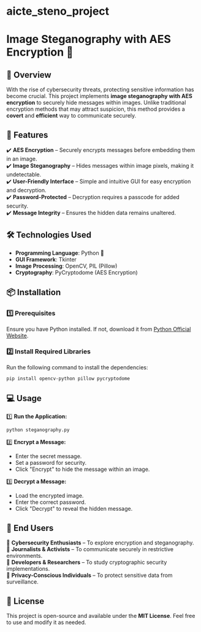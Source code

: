 # aicte_steno_project


# **Image Steganography with AES Encryption 🔐**  

## **📌 Overview**  
With the rise of cybersecurity threats, protecting sensitive information has become crucial. This project implements **image steganography with AES encryption** to securely hide messages within images. Unlike traditional encryption methods that may attract suspicion, this method provides a **covert** and **efficient** way to communicate securely.  

## **🚀 Features**  
✔️ **AES Encryption** – Securely encrypts messages before embedding them in an image.  
✔️ **Image Steganography** – Hides messages within image pixels, making it undetectable.  
✔️ **User-Friendly Interface** – Simple and intuitive GUI for easy encryption and decryption.  
✔️ **Password-Protected** – Decryption requires a passcode for added security.  
✔️ **Message Integrity** – Ensures the hidden data remains unaltered.  

## **🛠️ Technologies Used**  
- **Programming Language**: Python 🐍  
- **GUI Framework**: Tkinter  
- **Image Processing**: OpenCV, PIL (Pillow)  
- **Cryptography**: PyCryptodome (AES Encryption)  

## **📦 Installation**  
### **1️⃣ Prerequisites**  
Ensure you have Python installed. If not, download it from [Python Official Website](https://www.python.org/).  

### **2️⃣ Install Required Libraries**  
Run the following command to install the dependencies:  
```bash
pip install opencv-python pillow pycryptodome
```

## **💻 Usage**  
1️⃣ **Run the Application:**  
```bash
python steganography.py
```
2️⃣ **Encrypt a Message:**  
- Enter the secret message.  
- Set a password for security.  
- Click "Encrypt" to hide the message within an image.  

3️⃣ **Decrypt a Message:**  
- Load the encrypted image.  
- Enter the correct password.  
- Click "Decrypt" to reveal the hidden message.  

## **👥 End Users**  
🔹 **Cybersecurity Enthusiasts** – To explore encryption and steganography.  
🔹 **Journalists & Activists** – To communicate securely in restrictive environments.  
🔹 **Developers & Researchers** – To study cryptographic security implementations.  
🔹 **Privacy-Conscious Individuals** – To protect sensitive data from surveillance.    

## **📜 License**  
This project is open-source and available under the **MIT License**. Feel free to use and modify it as needed.  



